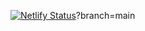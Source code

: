 [![Netlify Status](https://api.netlify.com/api/v1/badges/cb76ae20-bd8e-4c2a-b982-5802659bfaaf/deploy-status?branch=main)](https://app.netlify.com/sites/swapng/deploys)?branch=main
